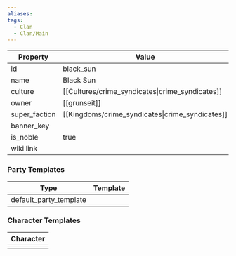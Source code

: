 ```yaml
---
aliases: 
tags:
  - Clan
  - Clan/Main
---
```


| Property      | Value                                           |
| ------------- | ----------------------------------------------- |
| id            | black_sun                                       |
| name          | Black Sun                                       |
| culture       | [[Cultures/crime_syndicates\|crime_syndicates]] |
| owner         | [[grunseit]]                                    |
| super_faction | [[Kingdoms/crime_syndicates\|crime_syndicates]] |
| banner_key    |                                                 |
| is_noble      | true                                            |
| wiki link     |                                                 |

### Party Templates
| Type                   | Template |
| ---------------------- | -------- |
| default_party_template |          |

### Character Templates
| Character |
| :-------: |
|           |